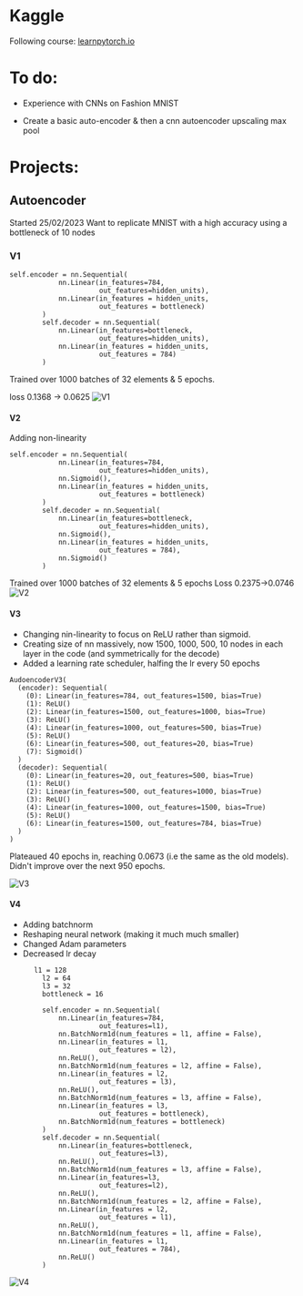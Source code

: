 # Kaggle

Following course: [learnpytorch.io](https://www.learnpytorch.io/)

# To do:

- Experience with CNNs on Fashion MNIST

- Create a basic auto-encoder & then a cnn autoencoder upscaling max pool

# Projects:

## Autoencoder
Started 25/02/2023
Want to replicate MNIST with a high accuracy using a bottleneck of 10 nodes

### V1
```
self.encoder = nn.Sequential(
            nn.Linear(in_features=784,
                      out_features=hidden_units),
            nn.Linear(in_features = hidden_units,
                      out_features = bottleneck)
        )
        self.decoder = nn.Sequential(
            nn.Linear(in_features=bottleneck,
                      out_features=hidden_units),
            nn.Linear(in_features = hidden_units,
                      out_features = 784)
        )
```
Trained over 1000 batches of 32 elements & 5 epochs.

loss 0.1368 -> 0.0625
![V1](/Images/autoencoderV1.png)

#### V2

Adding non-linearity 
```
self.encoder = nn.Sequential(
            nn.Linear(in_features=784,
                      out_features=hidden_units),
            nn.Sigmoid(),
            nn.Linear(in_features = hidden_units,
                      out_features = bottleneck)
        )
        self.decoder = nn.Sequential(
            nn.Linear(in_features=bottleneck,
                      out_features=hidden_units),
            nn.Sigmoid(),
            nn.Linear(in_features = hidden_units,
                      out_features = 784),
            nn.Sigmoid()
        )
```
Trained over 1000 batches of 32 elements & 5 epochs
Loss 0.2375->0.0746
![V2](/Images/autoencoderV2.png)

#### V3

- Changing nin-linearity to focus on ReLU rather than sigmoid.
- Creating size of nn massively, now 1500, 1000, 500, 10 nodes in each layer in the code (and symmetrically for the decode)
- Added a learning rate scheduler, halfing the lr every 50 epochs
```
AudoencoderV3(
  (encoder): Sequential(
    (0): Linear(in_features=784, out_features=1500, bias=True)
    (1): ReLU()
    (2): Linear(in_features=1500, out_features=1000, bias=True)
    (3): ReLU()
    (4): Linear(in_features=1000, out_features=500, bias=True)
    (5): ReLU()
    (6): Linear(in_features=500, out_features=20, bias=True)
    (7): Sigmoid()
  )
  (decoder): Sequential(
    (0): Linear(in_features=20, out_features=500, bias=True)
    (1): ReLU()
    (2): Linear(in_features=500, out_features=1000, bias=True)
    (3): ReLU()
    (4): Linear(in_features=1000, out_features=1500, bias=True)
    (5): ReLU()
    (6): Linear(in_features=1500, out_features=784, bias=True)
  )
)
```

Plateaued 40 epochs in, reaching 0.0673 (i.e the same as the old models).
Didn't improve over the next 950 epochs.

![V3](/Images/autoencoderV3.png)

#### V4

- Adding batchnorm
- Reshaping neural network (making it much much smaller)
- Changed Adam parameters
- Decreased lr decay

``` 
      l1 = 128
        l2 = 64
        l3 = 32
        bottleneck = 16
        
        self.encoder = nn.Sequential(
            nn.Linear(in_features=784,
                      out_features=l1),
            nn.BatchNorm1d(num_features = l1, affine = False),
            nn.Linear(in_features = l1,
                      out_features = l2),
            nn.ReLU(),
            nn.BatchNorm1d(num_features = l2, affine = False),
            nn.Linear(in_features = l2,
                      out_features = l3),
            nn.ReLU(),
            nn.BatchNorm1d(num_features = l3, affine = False),
            nn.Linear(in_features = l3,
                      out_features = bottleneck),
            nn.BatchNorm1d(num_features = bottleneck)
        )
        self.decoder = nn.Sequential(
            nn.Linear(in_features=bottleneck,
                      out_features=l3),
            nn.ReLU(),
            nn.BatchNorm1d(num_features = l3, affine = False),
            nn.Linear(in_features=l3,
                      out_features=l2),
            nn.ReLU(),
            nn.BatchNorm1d(num_features = l2, affine = False),
            nn.Linear(in_features = l2,
                      out_features = l1),
            nn.ReLU(),
            nn.BatchNorm1d(num_features = l1, affine = False),
            nn.Linear(in_features = l1,
                      out_features = 784),
            nn.ReLU()
        )
```

![V4](/Images/autoencoderV4.png)
